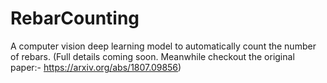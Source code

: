 # RebarCounting
A computer vision deep learning model to automatically count the number of rebars.
(Full details coming soon. Meanwhile checkout the original paper:- https://arxiv.org/abs/1807.09856)

